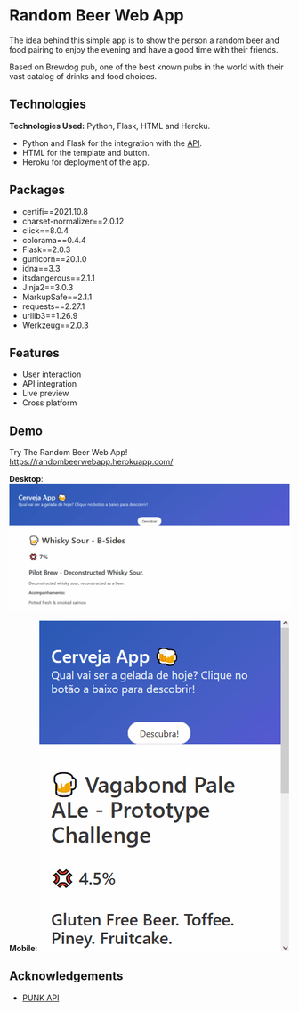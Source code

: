 
# Random Beer Web App

The idea behind this simple app is to show the person a random beer and food pairing to enjoy the evening and have a good time with their friends. 

Based on Brewdog pub, one of the best known pubs in the world with their vast catalog of drinks and food choices.
## Technologies

**Technologies Used:** Python, Flask, HTML and Heroku.

* Python and Flask for the integration with the [API](https://punkapi.com/).
* HTML for the template and button.
* Heroku for deployment of the app.

## Packages

* certifi==2021.10.8
* charset-normalizer==2.0.12
* click==8.0.4
* colorama==0.4.4
* Flask==2.0.3
* gunicorn==20.1.0
* idna==3.3
* itsdangerous==2.1.1
* Jinja2==3.0.3
* MarkupSafe==2.1.1
* requests==2.27.1
* urllib3==1.26.9
* Werkzeug==2.0.3


## Features

- User interaction
- API integration
- Live preview
- Cross platform


## Demo
Try The Random Beer Web App! https://randombeerwebapp.herokuapp.com/


**Desktop**:
![screen-gif](https://github.com/igorwsilveira/random_beer_web_app/blob/main/appdemo1.gif) 

**Mobile**:
![screen-gif](https://github.com/igorwsilveira/random_beer_web_app/blob/main/appdemo2.gif) 


## Acknowledgements

 - [PUNK API](https://punkapi.com/)

